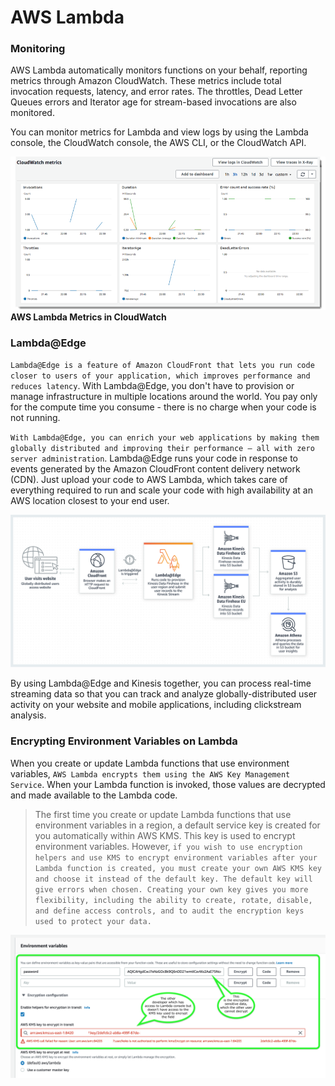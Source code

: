 #  AWS Lambda

### Monitoring
AWS Lambda automatically monitors functions on your behalf, reporting metrics through Amazon CloudWatch. These metrics include total invocation requests, latency, and error rates. The throttles, Dead Letter Queues errors and Iterator age for stream-based invocations are also monitored.

You can monitor metrics for Lambda and view logs by using the Lambda console, the CloudWatch console, the AWS CLI, or the CloudWatch API.

![alt lambda-metrics](../images/lambda-metrics.png)
**AWS Lambda Metrics in  CloudWatch**

### Lambda@Edge
`Lambda@Edge is a feature of Amazon CloudFront that lets you run code closer to users of your application, which improves performance and reduces latency`. With Lambda@Edge, you don't have to provision or manage infrastructure in multiple locations around the world. You pay only for the compute time you consume - there is no charge when your code is not running.

`With Lambda@Edge, you can enrich your web applications by making them globally distributed and improving their performance — all with zero server administration`. Lambda@Edge runs your code in response to events generated by the Amazon CloudFront content delivery network (CDN). Just upload your code to AWS Lambda, which takes care of everything required to run and scale your code with high availability at an AWS location closest to your end user.


![alt Lambda@Edge](../images/LambdaAtEdge.png)

By using Lambda@Edge and Kinesis together, you can process real-time streaming data so that you can track and analyze globally-distributed user activity on your website and mobile applications, including clickstream analysis.



### Encrypting Environment Variables on Lambda

When you create or update Lambda functions that use environment variables, `AWS Lambda encrypts them using the AWS Key Management Service`. When your Lambda function is invoked, those values are decrypted and made available to the Lambda code.

> The first time you create or update Lambda functions that use environment variables in a region, a default service key is created for you automatically within AWS KMS. This key is used to encrypt environment variables. However, `if you wish to use encryption helpers and use KMS to encrypt environment variables after your Lambda function is created, you must create your own AWS KMS key and choose it instead of the default key. The default key will give errors when chosen. Creating your own key gives you more flexibility, including the ability to create, rotate, disable, and define access controls, and to audit the encryption keys used to protect your data.`

![alt](../images/aws-lambda-env-encryption.png)
